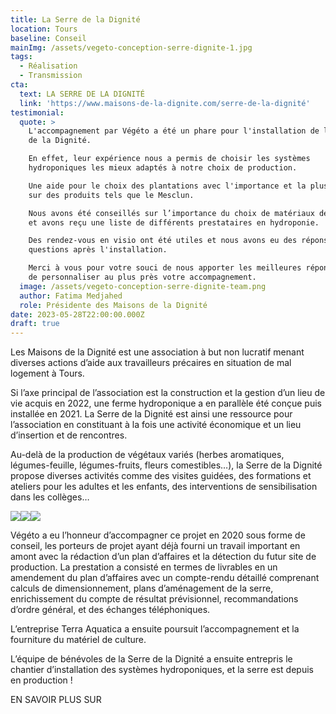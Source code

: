 ```yaml
---
title: La Serre de la Dignité
location: Tours
baseline: Conseil
mainImg: /assets/vegeto-conception-serre-dignite-1.jpg
tags:
  - Réalisation
  - Transmission
cta:
  text: LA SERRE DE LA DIGNITÉ
  link: 'https://www.maisons-de-la-dignite.com/serre-de-la-dignité'
testimonial:
  quote: >
    L'accompagnement par Végéto a été un phare pour l'installation de la Serre
    de la Dignité.

    En effet, leur expérience nous a permis de choisir les systèmes
    hydroponiques les mieux adaptés à notre choix de production.

    Une aide pour le choix des plantations avec l'importance et la plus-value
    sur des produits tels que le Mesclun.

    Nous avons été conseillés sur l’importance du choix de matériaux de qualité
    et avons reçu une liste de différents prestataires en hydroponie.

    Des rendez-vous en visio ont été utiles et nous avons eu des réponses à nos
    questions après l'installation.

    Merci à vous pour votre souci de nous apporter les meilleures réponses afin
    de personnaliser au plus près votre accompagnement.
  image: /assets/vegeto-conception-serre-dignite-team.png
  author: Fatima Medjahed
  role: Présidente des Maisons de la Dignité
date: 2023-05-28T22:00:00.000Z
draft: true
---
```


Les Maisons de la Dignité est une association à but non lucratif menant diverses actions d’aide aux travailleurs précaires en situation de mal logement à Tours. 

Si l’axe principal de l’association est la construction et la gestion d’un lieu de vie acquis en 2022, une ferme hydroponique a en parallèle été conçue puis installée en 2021. La Serre de la Dignité est ainsi une ressource pour l’association en constituant à la fois une activité économique et un lieu d’insertion et de rencontres.

Au-delà de la production de végétaux variés (herbes aromatiques, légumes-feuille, légumes-fruits, fleurs comestibles…), la Serre de la Dignité propose diverses activités comme des visites guidées, des formations et ateliers pour les adultes et les enfants, des interventions de sensibilisation dans les collèges…

![](/assets/vegeto-conception-serre-dignite-4.jpg)![](/assets/vegeto-conception-serre-dignite-5.jpg)![](/assets/vegeto-conception-serre-dignite-2.jpg)

Végéto a eu l’honneur d’accompagner ce projet en 2020 sous forme de conseil, les porteurs de projet ayant déjà fourni un travail important en amont avec la rédaction d’un plan d’affaires et la détection du futur site de production. La prestation a consisté en termes de livrables en un amendement du plan d’affaires avec un compte-rendu détaillé comprenant calculs de dimensionnement, plans d’aménagement de la serre, enrichissement du compte de résultat prévisionnel, recommandations d’ordre général, et des échanges téléphoniques.

L’entreprise Terra Aquatica a ensuite poursuit l’accompagnement et la fourniture du matériel de culture.

L’équipe de bénévoles de la Serre de la Dignité a ensuite entrepris le chantier d’installation des systèmes hydroponiques, et la serre est depuis en production !

EN SAVOIR PLUS SUR
